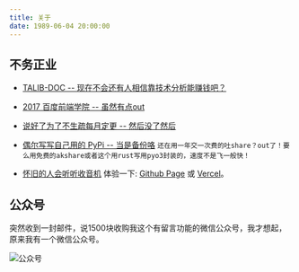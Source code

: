```yaml
---
title: 关于
date: 1989-06-04 20:00:00
---
```


## 不务正业

- [TALIB-DOC -- 现在不会还有人相信靠技术分析能赚钱吧？](/talib-doc)

- [2017 百度前端学院 -- 虽然有点out](/ife2017)

- [说好了为了不生疏每月定更 -- 然后没了然后](https://github.com/buf1024/monthproj)

- [偶尔写写自己用的 PyPi -- 当是备份咯](https://pypi.org/user/buf1024/) `还在用一年交一次费的吐share？out了！要么用免费的akshare或者这个用rust写用pyo3封装的，速度不是飞一般快！`

- [怀旧的人会听听收音机](https://github.com/buf1024/hiqradio) 体验一下: [Github Page](https://luoguochun.cn/hiqradio/) 或
[Vercel](https://buf1024-github-io.vercel.app/hiqradio)。



## 公众号

突然收到一封邮件，说1500块收购我这个有留言功能的微信公众号，我才想起，原来我有一个微信公众号。

![公众号](/img/qrcode-pub.png)
